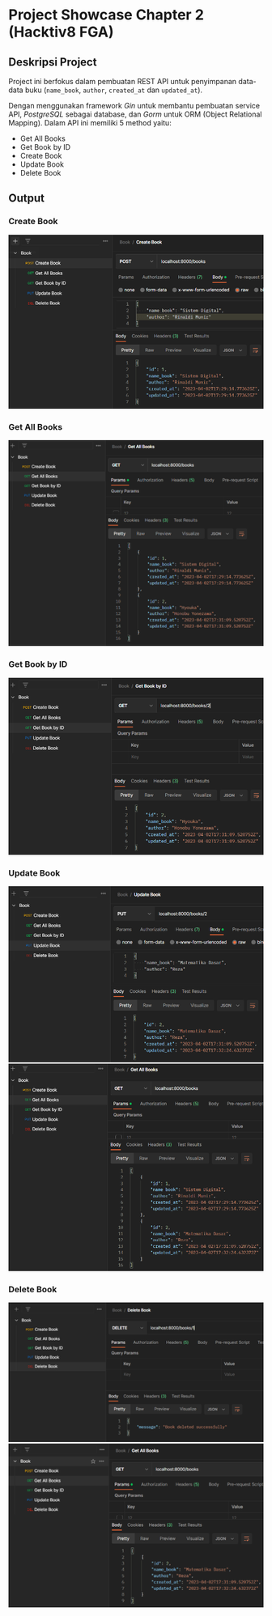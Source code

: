 # Project Showcase Chapter 2 (Hacktiv8 FGA)

## Deskripsi Project
Project ini berfokus dalam pembuatan REST API untuk penyimpanan data-data buku (`name_book`, `author`, `created_at` dan `updated_at`). 

Dengan menggunakan framework *Gin* untuk membantu pembuatan service API, *PostgreSQL* sebagai database, dan *Gorm* untuk ORM (Object Relational Mapping). Dalam API ini memiliki 5 method yaitu:
- Get All Books
- Get Book by ID
- Create Book
- Update Book
- Delete Book

## Output
### Create Book
![Create Book](https://github.com/dandygardad/dandygardad/blob/master/project01/create%20book.png?raw=true "Create Book")

### Get All Books
![Get All Books](https://github.com/dandygardad/dandygardad/blob/master/project01/get%20all%20books.png?raw=true "Get All Books")

### Get Book by ID
![Get Book by ID](https://github.com/dandygardad/dandygardad/blob/master/project01/get%20book%20by%20id.png?raw=true "Get Book by ID")

### Update Book
![Update Book](https://github.com/dandygardad/dandygardad/blob/master/project01/update%20book.png?raw=true "Update book")
![Setelah Update Book](https://github.com/dandygardad/dandygardad/blob/master/project01/after%20update.png?raw=true "Setelah Update Book")

### Delete Book
![Delete Book](https://github.com/dandygardad/dandygardad/blob/master/project01/delete%20book.png?raw=true "Delete Book")
![Setelah Delete Book](https://github.com/dandygardad/dandygardad/blob/master/project01/after%20delete.png?raw=true "Setelah Delete Book")